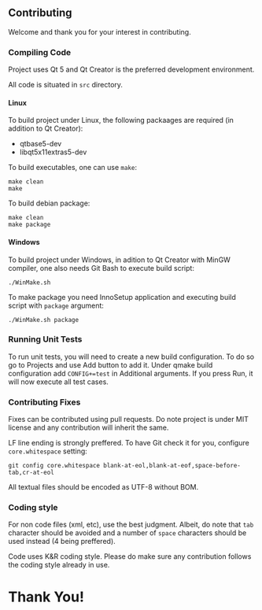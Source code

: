 ## Contributing

Welcome and thank you for your interest in contributing.


### Compiling Code

Project uses Qt 5 and Qt Creator is the preferred development environment.

All code is situated in `src` directory.


#### Linux

To build project under Linux, the following packaages are required (in addition
to Qt Creator):
  * qtbase5-dev
  * libqt5x11extras5-dev

To build executables, one can use `make`:

    make clean
    make

To build debian package:

    make clean
    make package


#### Windows

To build project under Windows, in adition to Qt Creator with MinGW compiler,
one also needs Git Bash to execute build script:

    ./WinMake.sh

To make package you need InnoSetup application and executing build script with
`package` argument:

    ./WinMake.sh package


### Running Unit Tests

To run unit tests, you will need to create a new build configuration. To do so
go to Projects and use Add button to add it. Under qmake build configuration add
`CONFIG+=test` in Additional arguments. If you press Run, it will now execute
all test cases.


### Contributing Fixes

Fixes can be contributed using pull requests. Do note project is under MIT
license and any contribution will inherit the same.

LF line ending is strongly preffered. To have Git check it for you, configure
`core.whitespace` setting:

    git config core.whitespace blank-at-eol,blank-at-eof,space-before-tab,cr-at-eol

All textual files should be encoded as UTF-8 without BOM.


### Coding style

For non code files (xml, etc), use the best judgment. Albeit, do note that `tab`
character should be avoided and a number of `space` characters should be used
instead (4 being preffered).

Code uses K&R coding style. Please do make sure any contribution follows the
coding style already in use.


# Thank You!
